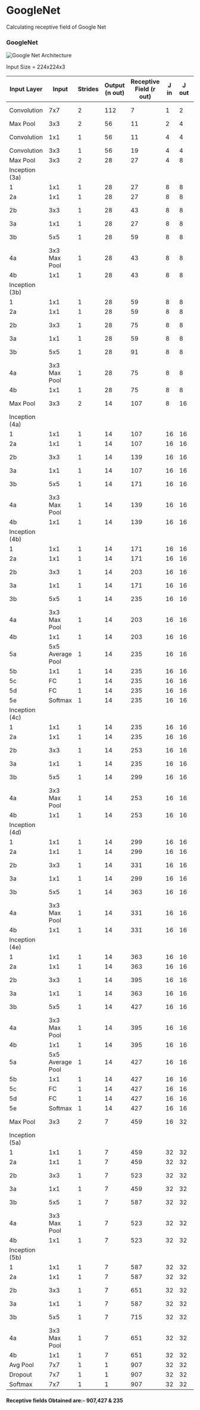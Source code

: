 # GoogleNet
Calculating receptive field of Google Net

### GoogleNet

![Google Net Architecture](Assets/GoogleNet.jpeg)

Input Size  = 224x224x3

|Input Layer | Input | Strides | Output (n out) | Receptive Field (r out) | J in | J out | Remarks |
| --- | --- | --- | --- | --- | --- | --- | --- |
| Convolution | 7x7 | 2 | 112 | 7 | 1 | 2 | Assymtrical Padding |
| Max Pool | 3x3 | 2 | 56 | 11 | 2 | 4 |
| Convolution | 1x1 | 1 | 56 | 11 | 4 | 4 | Pointwise convolution |
| Convolution | 3x3 | 1 | 56 |  19 | 4 | 4 | Padding |
| Max Pool | 3x3 | 2 | 28 | 27 | 4 | 8 |
| Inception (3a) |  
| 1 | 1x1 | 1 | 28 | 27 | 8 | 8 |
| 2a | 1x1 | 1 | 28 | 27 | 8 | 8 |
| 2b | 3x3 | 1 | 28 | 43 | 8 | 8 | Padding = 1 |
| 3a | 1x1 | 1 | 28 | 27 | 8 | 8 |
| 3b | 5x5 | 1 | 28 | 59 | 8 | 8 | Padding  = 2 |
| 4a | 3x3 Max Pool | 1 | 28 | 43 | 8 | 8 | Padding = 1 |
| 4b | 1x1 | 1 | 28 | 43 | 8 | 8 |
| Inception (3b) |
| 1 | 1x1 | 1 | 28 | 59 | 8 | 8 |
| 2a | 1x1 | 1 | 28 | 59 | 8 | 8 |
| 2b | 3x3 | 1 | 28 | 75 | 8 | 8 | Padding = 1 |
| 3a | 1x1 | 1 | 28 | 59 | 8 | 8 |
| 3b | 5x5 | 1 | 28 | 91 | 8 | 8 | Padding  = 2 |
| 4a | 3x3 Max Pool | 1 | 28 | 75 | 8 | 8 | Padding = 1 |
| 4b | 1x1 | 1 | 28 | 75 | 8 | 8 |
| Max Pool | 3x3 | 2 | 14 | 107 | 8 | 16 | Asym Padding |
| Inception (4a) |  
| 1 | 1x1 | 1 | 14 | 107 | 16 | 16 |
| 2a | 1x1 | 1 | 14 | 107 | 16 | 16 |
| 2b | 3x3 | 1 | 14 | 139 | 16 | 16 | Padding = 1 |
| 3a | 1x1 | 1 | 14 | 107 | 16 | 16 |
| 3b | 5x5 | 1 | 14 | 171 | 16 | 16 | Padding  = 2 |
| 4a | 3x3 Max Pool | 1 | 14 | 139 | 16 | 16 | Padding = 1 |
| 4b | 1x1 | 1 | 14 | 139 | 16 | 16 |
| Inception (4b) |
| 1 | 1x1 | 1 | 14 | 171 | 16 | 16 |
| 2a | 1x1 | 1 | 14 | 171 | 16 | 16 |
| 2b | 3x3 | 1 | 14 | 203 | 16 | 16 | Padding = 1 |
| 3a | 1x1 | 1 | 14 | 171 | 16 | 16 |
| 3b | 5x5 | 1 | 14 | 235 | 16 | 16 | Padding  = 2 |
| 4a | 3x3 Max Pool | 1 | 14 | 203 | 16 | 16 | Padding = 1 |
| 4b | 1x1 | 1 | 14 | 203 | 16 | 16 |
| 5a | 5x5 Average Pool | 1 | 14 | 235 | 16 | 16 |
| 5b | 1x1 | 1 | 14 | 235 | 16 | 16 |
| 5c | FC | 1 | 14 | 235 | 16 | 16 |
| 5d | FC | 1 | 14 | 235 | 16 | 16 |
| 5e | Softmax | 1 | 14 | 235 | 16 | 16 |
| Inception (4c) | 
| 1 | 1x1 | 1 | 14 | 235 | 16 | 16 |
| 2a | 1x1 | 1 | 14 | 235 | 16 | 16 |
| 2b | 3x3 | 1 | 14 | 253  | 16 | 16 | Padding = 1 |
| 3a | 1x1 | 1 | 14 | 235 | 16 | 16 |
| 3b | 5x5 | 1 | 14 | 299 | 16 | 16 | Padding  = 2 |
| 4a | 3x3 Max Pool | 1 | 14 | 253 | 16 | 16 | Padding = 1 |
| 4b | 1x1 | 1 | 14 |253| 16 | 16 |
| Inception (4d) |
| 1 | 1x1 | 1 | 14 | 299 | 16 | 16 |
| 2a | 1x1 | 1 | 14 | 299 | 16 | 16 |
| 2b | 3x3 | 1 | 14 | 331  | 16 | 16 | Padding = 1 |
| 3a | 1x1 | 1 | 14 | 299 | 16 | 16 |
| 3b | 5x5 | 1 | 14 | 363 | 16 | 16 | Padding  = 2 |
| 4a | 3x3 Max Pool | 1 | 14 | 331 | 16 | 16 | Padding = 1 |
| 4b | 1x1 | 1 | 14 | 331 | 16 | 16 |
| Inception (4e) |
| 1 | 1x1 | 1 | 14 | 363 | 16 | 16 |
| 2a | 1x1 | 1 | 14 | 363 | 16 | 16 |
| 2b | 3x3 | 1 | 14 | 395  | 16 | 16 | Padding = 1 |
| 3a | 1x1 | 1 | 14 | 363 | 16 | 16 |
| 3b | 5x5 | 1 | 14 | 427 | 16 | 16 | Padding  = 2 |
| 4a | 3x3 Max Pool | 1 | 14 | 395 | 16 | 16 | Padding = 1 |
| 4b | 1x1 | 1 | 14 | 395 | 16 | 16 |
| 5a | 5x5 Average Pool | 1 | 14 | 427 | 16 | 16 |
| 5b | 1x1 | 1 | 14 | 427 | 16 | 16 |
| 5c | FC | 1 | 14 | 427 | 16 | 16 |
| 5d | FC | 1 | 14 | 427 | 16 | 16 |
| 5e | Softmax | 1 | 14 | 427 | 16 | 16 |
| Max Pool | 3x3 | 2 | 7 | 459 | 16 | 32 | Asym Padding |
| Inception (5a) |
| 1 | 1x1 | 1 | 7 | 459 | 32 | 32 |
| 2a | 1x1 | 1 | 7 | 459 | 32 | 32 |
| 2b | 3x3 | 1 | 7 | 523  | 32 | 32 | Padding = 1 |
| 3a | 1x1 | 1 | 7 | 459 | 32 | 32 |
| 3b | 5x5 | 1 | 7 | 587 | 32 | 32 | Padding  = 2 |
| 4a | 3x3 Max Pool | 1 | 7 | 523 | 32 | 32 | Padding = 1 |
| 4b | 1x1 | 1 | 7 | 523 | 32 | 32 |
| Inception (5b)|
| 1 | 1x1 | 1 | 7 | 587 | 32 | 32 |
| 2a | 1x1 | 1 | 7 | 587 | 32 | 32 |
| 2b | 3x3 | 1 | 7 |  651 | 32 | 32 | Padding = 1 |
| 3a | 1x1 | 1 | 7 | 587 | 32 | 32 |
| 3b | 5x5 | 1 | 7 | 715 | 32 | 32 | Padding  = 2 |
| 4a | 3x3 Max Pool | 1 | 7 | 651 | 32 | 32 | Padding = 1 |
| 4b | 1x1 | 1 | 7 | 651 | 32 | 32 |
| Avg Pool | 7x7 | 1 | 1 | 907 | 32 | 32 |
| Dropout | 7x7 | 1 | 1 | 907 | 32 | 32 |
| Softmax | 7x7 | 1 | 1 | 907 | 32 | 32 |

#### Receptive fields Obtained are:- 907,427 & 235
